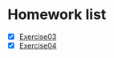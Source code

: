 # Homework list
- [x] [Exercise03](https://github.com/oohhooh/compuational_physics_N2014301020080/blob/master/Homework3.md)
- [x] [Exercise04](https://github.com/oohhooh/compuational_physics_N2014301020080/blob/master/Homework4.md)
